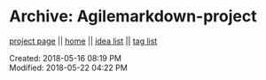 # Archive: Agilemarkdown-project

[project page](../agilemarkdown-project.md) || [home](../index.md) || [idea list](../ideas.md) || [tag list](../tags.md)

Created: 2018-05-16 08:19 PM  
Modified: 2018-05-22 04:22 PM  
